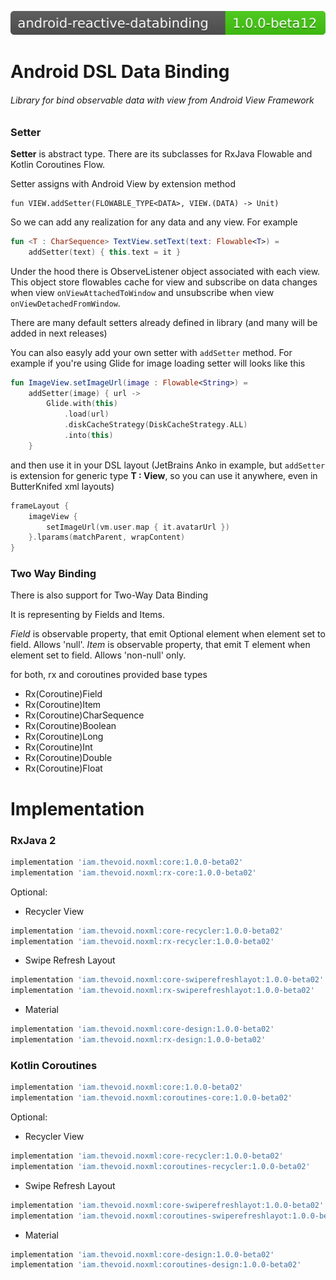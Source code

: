 
<a href="https://bintray.com/beta/#/iamthevoid/maven/android-dsl-databinding"><img src="https://github.com/iamthevoid/android-dsl-databinding/blob/master/lib.svg"></a>

# Android DSL Data Binding

###### Library for bind observable data with view from Android View Framework



### Setter

**Setter** is abstract type. There are its subclasses for RxJava Flowable and Kotlin Coroutines Flow.

Setter assigns with Android View by extension method

```
fun VIEW.addSetter(FLOWABLE_TYPE<DATA>, VIEW.(DATA) -> Unit)
```

So we can add any realization for any data and any view. For example

```kotlin
fun <T : CharSequence> TextView.setText(text: Flowable<T>) =
    addSetter(text) { this.text = it }
```

Under the hood there is ObserveListener object associated with each view. This object store flowables
cache for view and subscribe on data changes when view `onViewAttachedToWindow` and unsubscribe when view `onViewDetachedFromWindow`.

There are many default setters already defined in library (and many will be added in next releases)

You can also easyly add your own setter with `addSetter` method. For example if you're using Glide
for image loading setter will looks like this 

```kotlin
fun ImageView.setImageUrl(image : Flowable<String>) =
    addSetter(image) { url ->
        Glide.with(this)
            .load(url)
            .diskCacheStrategy(DiskCacheStrategy.ALL)
            .into(this)
    }
``` 

and then use it in your DSL layout (JetBrains Anko in example, but `addSetter` is extension for
generic type **T : View**, so you can use it anywhere, even in ButterKnifed xml layouts)

```kotlin
frameLayout {
    imageView {
        setImageUrl(vm.user.map { it.avatarUrl })
    }.lparams(matchParent, wrapContent)
}
``` 

### Two Way Binding

There is also support for Two-Way Data Binding

It is representing by Fields and Items.

*Field* is observable property, that emit Optional<T> element when element set to field. Allows 'null'.
*Item* is observable property, that emit T element when element set to field. Allows 'non-null' only.

for both, rx and coroutines provided base types

- Rx(Coroutine)Field
- Rx(Coroutine)Item
- Rx(Coroutine)CharSequence
- Rx(Coroutine)Boolean
- Rx(Coroutine)Long
- Rx(Coroutine)Int
- Rx(Coroutine)Double
- Rx(Coroutine)Float

# Implementation

### RxJava 2

```gradle
implementation 'iam.thevoid.noxml:core:1.0.0-beta02'
implementation 'iam.thevoid.noxml:rx-core:1.0.0-beta02'
```

Optional:
- Recycler View
```gradle
implementation 'iam.thevoid.noxml:core-recycler:1.0.0-beta02'
implementation 'iam.thevoid.noxml:rx-recycler:1.0.0-beta02'
```
- Swipe Refresh Layout
```gradle
implementation 'iam.thevoid.noxml:core-swiperefreshlayot:1.0.0-beta02'
implementation 'iam.thevoid.noxml:rx-swiperefreshlayot:1.0.0-beta02'
```
- Material
```gradle
implementation 'iam.thevoid.noxml:core-design:1.0.0-beta02'
implementation 'iam.thevoid.noxml:rx-design:1.0.0-beta02'
```

### Kotlin Coroutines

```gradle
implementation 'iam.thevoid.noxml:core:1.0.0-beta02'
implementation 'iam.thevoid.noxml:coroutines-core:1.0.0-beta02'
```

Optional:
- Recycler View
```gradle
implementation 'iam.thevoid.noxml:core-recycler:1.0.0-beta02'
implementation 'iam.thevoid.noxml:coroutines-recycler:1.0.0-beta02'
```
- Swipe Refresh Layout
```gradle
implementation 'iam.thevoid.noxml:core-swiperefreshlayot:1.0.0-beta02'
implementation 'iam.thevoid.noxml:coroutines-swiperefreshlayot:1.0.0-beta02'
```
- Material
```gradle
implementation 'iam.thevoid.noxml:core-design:1.0.0-beta02'
implementation 'iam.thevoid.noxml:coroutines-design:1.0.0-beta02'
```
